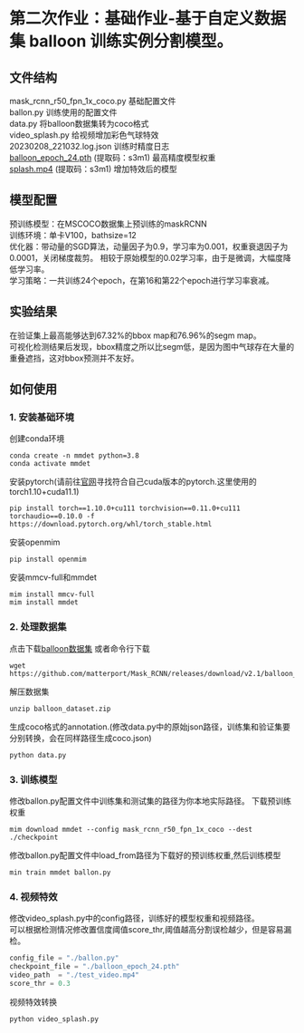 # 第二次作业：基础作业-基于自定义数据集 balloon 训练实例分割模型。
## 文件结构
mask_rcnn_r50_fpn_1x_coco.py 基础配置文件  
ballon.py                    训练使用的配置文件  
data.py                      将balloon数据集转为coco格式  
video_splash.py              给视频增加彩色气球特效  
20230208_221032.log.json     训练时精度日志  
[balloon_epoch_24.pth](https://pan.baidu.com/s/1STtSLS1GtyAd4oT73x1c5A) (提取码：s3m1) 最高精度模型权重   
[splash.mp4](https://pan.baidu.com/s/1STtSLS1GtyAd4oT73x1c5A) (提取码：s3m1) 增加特效后的模型 

## 模型配置
预训练模型：在MSCOCO数据集上预训练的maskRCNN  
训练环境：单卡V100，bathsize=12  
优化器：带动量的SGD算法，动量因子为0.9，学习率为0.001，权重衰退因子为0.0001，关闭梯度裁剪。  相较于原始模型的0.02学习率，由于是微调，大幅度降低学习率。  
学习策略：一共训练24个epoch，在第16和第22个epoch进行学习率衰减。

## 实验结果
在验证集上最高能够达到67.32%的bbox map和76.96%的segm map。  
可视化检测结果后发现，bbox精度之所以比segm低，是因为图中气球存在大量的重叠遮挡，这对bbox预测并不友好。

## 如何使用
### 1. 安装基础环境
创建conda环境
```shell
conda create -n mmdet python=3.8
conda activate mmdet
```
安装pytorch(请前往[官网](https://pytorch.org/get-started/previous-versions/)寻找符合自己cuda版本的pytorch.这里使用的torch1.10+cuda11.1)
```shell
pip install torch==1.10.0+cu111 torchvision==0.11.0+cu111 torchaudio==0.10.0 -f https://download.pytorch.org/whl/torch_stable.html
```
安装openmim
```shell
pip install openmim
```
安装mmcv-full和mmdet
```shell
mim install mmcv-full
mim install mmdet
```
### 2. 处理数据集
点击下载[balloon数据集](https://github.com/matterport/Mask_RCNN/releases/download/v2.1/balloon_dataset.zip)
或者命令行下载
```shell
wget https://github.com/matterport/Mask_RCNN/releases/download/v2.1/balloon_dataset.zip
```
解压数据集
```shell
unzip balloon_dataset.zip
```
生成coco格式的annotation.(修改data.py中的原始json路径，训练集和验证集要分别转换，会在同样路径生成coco.json)
```shell
python data.py
```

### 3. 训练模型
修改ballon.py配置文件中训练集和测试集的路径为你本地实际路径。
下载预训练权重
```shell
mim download mmdet --config mask_rcnn_r50_fpn_1x_coco --dest ./checkpoint
```

修改ballon.py配置文件中load_from路径为下载好的预训练权重,然后训练模型
```shell
min train mmdet ballon.py
```

### 4. 视频特效
修改video_splash.py中的config路径，训练好的模型权重和视频路径。  
可以根据检测情况修改置信度阈值score_thr,阈值越高分割误检越少，但是容易漏检。
```python
config_file = "./ballon.py"
checkpoint_file = "./balloon_epoch_24.pth"
video_path  = "./test_video.mp4"
score_thr = 0.3
```
视频特效转换
```shell
python video_splash.py
```